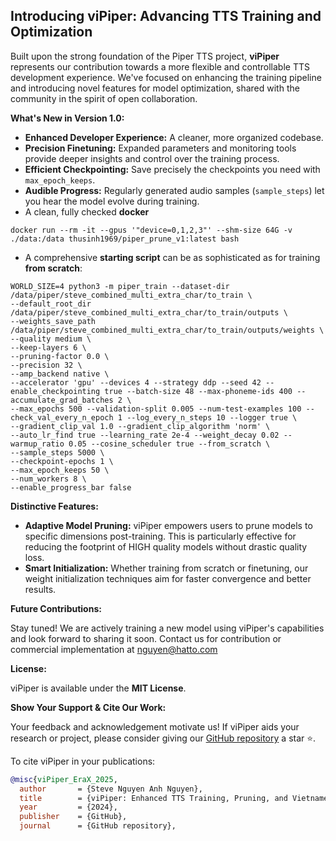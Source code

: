 ## Introducing viPiper: Advancing TTS Training and Optimization

Built upon the strong foundation of the Piper TTS project, **viPiper** represents our contribution towards a more flexible and controllable TTS development experience. We've focused on enhancing the training pipeline and introducing novel features for model optimization, shared with the community in the spirit of open collaboration.

**What's New in Version 1.0:**

*   **Enhanced Developer Experience:** A cleaner, more organized codebase.
*   **Precision Finetuning:** Expanded parameters and monitoring tools provide deeper insights and control over the training process.
*   **Efficient Checkpointing:** Save precisely the checkpoints you need with `max_epoch_keeps`.
*   **Audible Progress:** Regularly generated audio samples (`sample_steps`) let you hear the model evolve during training.
*   A clean, fully checked **docker**
```
docker run --rm -it --gpus '"device=0,1,2,3"' --shm-size 64G -v ./data:/data thusinh1969/piper_prune_v1:latest bash
```
*   A comprehensive **starting script** can be as sophisticated as for training **from scratch**:
```
WORLD_SIZE=4 python3 -m piper_train --dataset-dir /data/piper/steve_combined_multi_extra_char/to_train \
--default_root_dir  /data/piper/steve_combined_multi_extra_char/to_train/outputs \
--weights_save_path /data/piper/steve_combined_multi_extra_char/to_train/outputs/weights \
--quality medium \
--keep-layers 6 \
--pruning-factor 0.0 \
--precision 32 \
--amp_backend native \
--accelerator 'gpu' --devices 4 --strategy ddp --seed 42 --enable_checkpointing true --batch-size 48 --max-phoneme-ids 400 --accumulate_grad_batches 2 \
--max_epochs 500 --validation-split 0.005 --num-test-examples 100 --check_val_every_n_epoch 1 --log_every_n_steps 10 --logger true \
--gradient_clip_val 1.0 --gradient_clip_algorithm 'norm' \
--auto_lr_find true --learning_rate 2e-4 --weight_decay 0.02 --warmup_ratio 0.05 --cosine_scheduler true --from_scratch \
--sample_steps 5000 \
--checkpoint-epochs 1 \
--max_epoch_keeps 50 \
--num_workers 8 \
--enable_progress_bar false
```

**Distinctive Features:**

*   **Adaptive Model Pruning:** viPiper empowers users to prune models to specific dimensions post-training. This is particularly effective for reducing the footprint of HIGH quality models without drastic quality loss.
*   **Smart Initialization:** Whether training from scratch or finetuning, our weight initialization techniques aim for faster convergence and better results.

**Future Contributions:**

Stay tuned! We are actively training a new model using viPiper's capabilities and look forward to sharing it soon. Contact us for contribution or commercial implementation at nguyen@hatto.com

**License:**

viPiper is available under the **MIT License**.

**Show Your Support & Cite Our Work:**

Your feedback and acknowledgement motivate us! If viPiper aids your research or project, please consider giving our [GitHub repository](https://github.com/EraX-AI/viF5TTS) a star ⭐.

To cite viPiper in your publications:

```bibtex
@misc{viPiper_EraX_2025,
  author       = {Steve Nguyen Anh Nguyen},
  title        = {viPiper: Enhanced TTS Training, Pruning, and Vietnamese Voice Synthesis},
  year         = {2024},
  publisher    = {GitHub},
  journal      = {GitHub repository},
